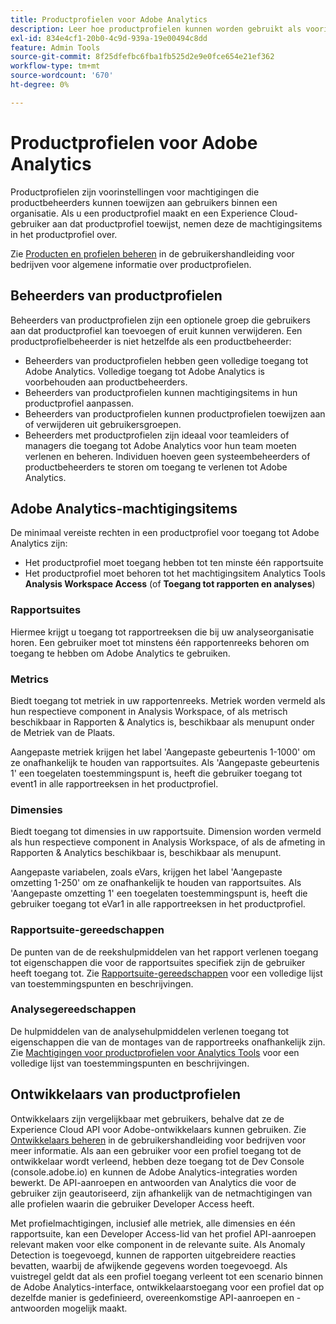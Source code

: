 ```yaml
---
title: Productprofielen voor Adobe Analytics
description: Leer hoe productprofielen kunnen worden gebruikt als voorinstellingen voor machtigingen die productbeheerders kunnen toewijzen aan gebruikers binnen een organisatie.
exl-id: 834e4cf1-20b0-4c9d-939a-19e00494c8dd
feature: Admin Tools
source-git-commit: 8f25dfefbc6fba1fb525d2e9e0fce654e21ef362
workflow-type: tm+mt
source-wordcount: '670'
ht-degree: 0%

---
```


# Productprofielen voor Adobe Analytics

Productprofielen zijn voorinstellingen voor machtigingen die productbeheerders kunnen toewijzen aan gebruikers binnen een organisatie. Als u een productprofiel maakt en een Experience Cloud-gebruiker aan dat productprofiel toewijst, nemen deze de machtigingsitems in het productprofiel over.

Zie [Producten en profielen beheren](https://helpx.adobe.com/enterprise/using/manage-products-and-profiles.html) in de gebruikershandleiding voor bedrijven voor algemene informatie over productprofielen.

## Beheerders van productprofielen

Beheerders van productprofielen zijn een optionele groep die gebruikers aan dat productprofiel kan toevoegen of eruit kunnen verwijderen. Een productprofielbeheerder is niet hetzelfde als een productbeheerder:

* Beheerders van productprofielen hebben geen volledige toegang tot Adobe Analytics. Volledige toegang tot Adobe Analytics is voorbehouden aan productbeheerders.
* Beheerders van productprofielen kunnen machtigingsitems in hun productprofiel aanpassen.
* Beheerders van productprofielen kunnen productprofielen toewijzen aan of verwijderen uit gebruikersgroepen.
* Beheerders met productprofielen zijn ideaal voor teamleiders of managers die toegang tot Adobe Analytics voor hun team moeten verlenen en beheren. Individuen hoeven geen systeembeheerders of productbeheerders te storen om toegang te verlenen tot Adobe Analytics.

## Adobe Analytics-machtigingsitems

De minimaal vereiste rechten in een productprofiel voor toegang tot Adobe Analytics zijn:

* Het productprofiel moet toegang hebben tot ten minste één rapportsuite
* Het productprofiel moet behoren tot het machtigingsitem Analytics Tools **Analysis Workspace Access** (of **Toegang tot rapporten en analyses**)

### Rapportsuites

Hiermee krijgt u toegang tot rapportreeksen die bij uw analyseorganisatie horen. Een gebruiker moet tot minstens één rapportenreeks behoren om toegang te hebben om Adobe Analytics te gebruiken.

### Metrics

Biedt toegang tot metriek in uw rapportenreeks. Metriek worden vermeld als hun respectieve component in Analysis Workspace, of als metrisch beschikbaar in Rapporten &amp; Analytics is, beschikbaar als menupunt onder de Metriek van de Plaats.

Aangepaste metriek krijgen het label &#39;Aangepaste gebeurtenis 1-1000&#39; om ze onafhankelijk te houden van rapportsuites. Als &#39;Aangepaste gebeurtenis 1&#39; een toegelaten toestemmingspunt is, heeft die gebruiker toegang tot event1 in alle rapportreeksen in het productprofiel.

### Dimensies

Biedt toegang tot dimensies in uw rapportsuite. Dimension worden vermeld als hun respectieve component in Analysis Workspace, of als de afmeting in Rapporten &amp; Analytics beschikbaar is, beschikbaar als menupunt.

Aangepaste variabelen, zoals eVars, krijgen het label &#39;Aangepaste omzetting 1-250&#39; om ze onafhankelijk te houden van rapportsuites. Als &#39;Aangepaste omzetting 1&#39; een toegelaten toestemmingspunt is, heeft die gebruiker toegang tot eVar1 in alle rapportreeksen in het productprofiel.

### Rapportsuite-gereedschappen

De punten van de de reekshulpmiddelen van het rapport verlenen toegang tot eigenschappen die voor de rapportsuites specifiek zijn de gebruiker heeft toegang tot. Zie [Rapportsuite-gereedschappen](report-suite-tools.md) voor een volledige lijst van toestemmingspunten en beschrijvingen.

### Analysegereedschappen

De hulpmiddelen van de analysehulpmiddelen verlenen toegang tot eigenschappen die van de montages van de rapportreeks onafhankelijk zijn. Zie [Machtigingen voor productprofielen voor Analytics Tools](analytics-tools.md) voor een volledige lijst van toestemmingspunten en beschrijvingen.

## Ontwikkelaars van productprofielen

Ontwikkelaars zijn vergelijkbaar met gebruikers, behalve dat ze de Experience Cloud API voor Adobe-ontwikkelaars kunnen gebruiken. Zie [Ontwikkelaars beheren](https://helpx.adobe.com/enterprise/using/manage-developers.html) in de gebruikershandleiding voor bedrijven voor meer informatie. Als aan een gebruiker voor een profiel toegang tot de ontwikkelaar wordt verleend, hebben deze toegang tot de Dev Console (console.adobe.io) en kunnen de Adobe Analytics-integraties worden bewerkt. De API-aanroepen en antwoorden van Analytics die voor de gebruiker zijn geautoriseerd, zijn afhankelijk van de netmachtigingen van alle profielen waarin die gebruiker Developer Access heeft.

Met profielmachtigingen, inclusief alle metriek, alle dimensies en één rapportsuite, kan een Developer Access-lid van het profiel API-aanroepen relevant maken voor elke component in de relevante suite. Als Anomaly Detection is toegevoegd, kunnen de rapporten uitgebreidere reacties bevatten, waarbij de afwijkende gegevens worden toegevoegd. Als vuistregel geldt dat als een profiel toegang verleent tot een scenario binnen de Adobe Analytics-interface, ontwikkelaarstoegang voor een profiel dat op dezelfde manier is gedefinieerd, overeenkomstige API-aanroepen en -antwoorden mogelijk maakt.
